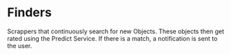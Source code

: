 # Finders

Scrappers that continuously search for new Objects. These objects then get rated using the Predict Service. If there is a match, a notification is sent to the user.